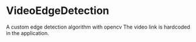 # VideoEdgeDetection
A custom edge detection algorithm with opencv
The video link is hardcoded in the application.

